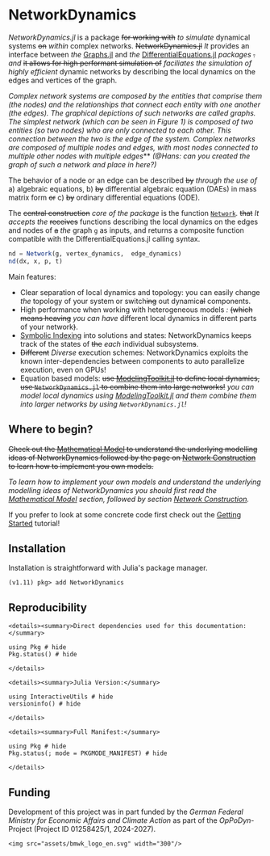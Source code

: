 # NetworkDynamics

*NetworkDynamics.jl* is a package ~~for working with~~ *to simulate* dynamical systems ~~on~~ *within* complex networks. ~~NetworkDynamics.jl~~ *It* provides an interface between *the* [Graphs.jl](https://github.com/JuliaGraphs/Graphs.jl) and *the* [DifferentialEquations.jl](https://github.com/SciML/DifferentialEquations.jl) *packages* ~~.~~ *and* ~~it allows for high performant  simulation of~~ *faciliates the simulation of highly efficient* dynamic networks by describing the local dynamics on the edges and vertices of the graph.

*Complex network systems are composed by the entities that comprise them (the nodes) and the relationships that connect each entity with one another (the edges). The graphical depictions of such networks are called graphs. The simplest network (which can be seen in Figure 1) is composed of two entities (so two nodes) who are only connected to each other. This connection between the two is the edge of the system. Complex networks are composed of multiple nodes and edges, with most nodes connected to multiple other nodes with multiple edges*** *(@Hans: can you created the graph of such a network and place in here?)*

The behavior of a node or an edge can be described ~~by~~ *through the use of* a) algebraic equations, b) ~~by~~ differential algebraic equation (DAEs) in mass matrix form ~~or~~ c) ~~by~~ ordinary differential equations (ODE). 

The ~~central construction~~ *core of the package* is the function [`Network`](@ref)*.* ~~that~~ *It accepts the* ~~receives~~ functions describing the local dynamics on the edges and nodes of ~~a~~ *the* graph `g` as inputs, and returns a composite function compatible with the DifferentialEquations.jl calling syntax.

```julia
nd = Network(g, vertex_dynamics,  edge_dynamics)
nd(dx, x, p, t)
```

Main features:
- Clear separation of local dynamics and topology: you can easily change *the* topology of your system or switch~~ing~~ out dynamic~~al~~ components.
- High performance when working with heterogeneous models *:* ~~(which means heaving~~ *you can have* different local dynamics in different parts of your network~~)~~.
- [Symbolic Indexing](@ref) into solutions and states: NetworkDynamics keeps track of the states of ~~the~~ *each* individual subsystem~~s~~.
- ~~Different~~ *Diverse* execution schemes: NetworkDynamics exploits the known inter-dependencies between components to auto parallelize execution, even on GPUs!
- Equation based models: ~~use [ModelingToolkit.jl](https://docs.sciml.ai/ModelingToolkit/dev/) to define local dynamics, use `NetworkDynamics.jl` to combine them into large networks!~~ *you can model local dynamics using [ModelingToolkit.jl](https://docs.sciml.ai/ModelingToolkit/dev/) and them combine them into larger networks by using `NetworkDynamics.jl`!*


## Where to begin?
~~Check out the [Mathematical Model](@ref) to understand the underlying modelling ideas of NetworkDynamics followed by the page on [Network Construction](@ref) to learn how to implement you own models.~~

*To learn how to implement your own models and understand the underlying modelling ideas of NetworkDynamics you should first read the [Mathematical Model](@ref) section, followed by section [Network Construction](@ref).*

If you prefer to look at some concrete code first check out the [Getting Started](@ref) tutorial!


## Installation

Installation is straightforward with Julia's package manager.

```julia-repl
(v1.11) pkg> add NetworkDynamics
```


## Reproducibility

```@raw html
<details><summary>Direct dependencies used for this documentation:</summary>
```

```@example
using Pkg # hide
Pkg.status() # hide
```

```@raw html
</details>
```

```@raw html
<details><summary>Julia Version:</summary>
```

```@example
using InteractiveUtils # hide
versioninfo() # hide
```

```@raw html
</details>
```

```@raw html
<details><summary>Full Manifest:</summary>
```

```@example
using Pkg # hide
Pkg.status(; mode = PKGMODE_MANIFEST) # hide
```

```@raw html
</details>
```

## Funding
Development of this project was in part funded by the *German Federal Ministry for Economic Affairs and Climate Action* as part of the *OpPoDyn*-Project (Project ID 01258425/1, 2024-2027).

```@raw html
<img src="assets/bmwk_logo_en.svg" width="300"/>
```
